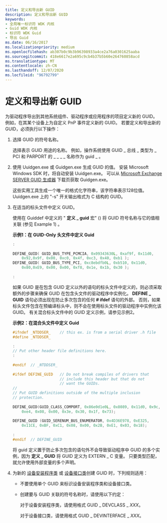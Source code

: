 ```yaml
---
title: 定义和导出新 GUID
description: 定义和导出新 GUID
keywords:
- 全局唯一标识符 WDK 内核
- Guid WDK 内核
- 标识符 WDK Guid
- 导出 Guid
ms.date: 06/16/2017
ms.localizationpriority: medium
ms.openlocfilehash: ab307b0c9b3b96398933a4ce2a76a0301625aaba
ms.sourcegitcommit: 418e6617e2a695c9cb4b37b5b60e264760858acd
ms.translationtype: MT
ms.contentlocale: zh-CN
ms.lasthandoff: 12/07/2020
ms.locfileid: "96792799"
---
```

# <a name="defining-and-exporting-new-guids"></a>定义和导出新 GUID





为驱动程序导出到其他系统组件、驱动程序或应用程序的项目定义新的 GUID。 例如，在其某个设备上为自定义 PnP 事件定义新的 GUID。 若要定义和导出新的 GUID，必须执行以下操作：

1.  选择 GUID 的符号名称。

    选择表示 GUID 用途的名称。 例如，操作系统使用 GUID \_ 总线 \_ 类型为 \_ PCI 和 PARPORT 的 \_ \_ \_ \_ 名称作为 guid \_ 。

2.  使用 Uuidgen.exe 或 Guidgen.exe 生成 GUID 的值。 安装 Microsoft Windows SDK 时，将自动安装 Uuidgen.exe。 可以从 [Microsoft Exchange SERVER GUID 生成器](https://go.microsoft.com/fwlink/p/?linkid=121586) 下载页获取 Guidgen.exe。

    这些实用工具生成一个唯一的格式化字符串，该字符串表示128位值。 Uuidgen.exe 上的 "-s" 开关输出格式为 C 结构的 GUID。

3.  在适当的标头文件中定义 GUID。

    使用在 Guiddef 中定义的 " **定义 \_ guid** 宏" () 将 GUID 符号名称与它的值相关联 (参见 Example 1) 。

    **示例1：在 GUID-Only 头文件中定义 Guid**

    ```cpp
    :
     
    DEFINE_GUID( GUID_BUS_TYPE_PCMCIA, 0x09343630L, 0xaf9f, 0x11d0, 
        0x92,0x9f, 0x00, 0xc0, 0x4f, 0xc3, 0x40, 0xb1 );
    DEFINE_GUID( GUID_BUS_TYPE_PCI, 0xc8ebdfb0L, 0xb510, 0x11d0, 
        0x80,0xE9, 0x00, 0x00, 0xf8, 0x1e, 0x1b, 0x30 );
     
    :
    ```

    如果 GUID 是在包含 GUID 定义以外的语句的标头文件中定义的，则必须采取额外的步骤来确保 GUID 在包含头文件的驱动程序中实例化。 **DEFINE \_ GUID** 语句必须出现在防止多次包含的任何 **\# ifdef** 语句的外部。 否则，如果标头文件包含在预编译标头中，则不会在使用标头文件的驱动程序中实例化该 GUID。 有关混合标头文件中的 GUID 定义示例，请参见示例2。

    **示例2：在混合头文件中定义 Guid**

    ```cpp
    #ifndef _NTDDSER_    // this ex. is from a serial driver .h file
    #define _NTDDSER_
     
    :
    // Put other header file definitions here.
    :
     
    #endif  // _NTDDSER_
     
    #ifdef DEFINE_GUID   // Do not break compiles of drivers that 
                         // include this header but that do not
                         // want the GUIDs.
    //
    // Put GUID definitions outside of the multiple inclusion 
    // protection.
     
    DEFINE_GUID(GUID_CLASS_COMPORT, 0x86e0d1e0L, 0x8089, 0x11d0, 0x9c,
        0xe4, 0x08, 0x00, 0x3e, 0x30, 0x1f, 0x73);
     
    DEFINE_GUID (GUID_SERENUM_BUS_ENUMERATOR, 0x4D36E978, 0xE325, 
        0x11CE, 0xBF, 0xC1, 0x08, 0x00, 0x2B, 0xE1, 0x03, 0x18);
     
    :
    #endif  // DEFINE_GUID
    ```

    将 guid 定义置于防止多次包含的语句外不会导致驱动程序中 GUID 的多个实例，因为 **定义 \_ GUID** 将 GUID 定义为 EXTERN \_ C 变量。 只要类型匹配，就允许使用外部变量的多个声明。

4.  为新的 [设备安装程序类](../install/overview-of-device-setup-classes.md) 或 [设备接口类](../install/overview-of-device-interface-classes.md)创建 GUID 时，下列规则适用：
    -   不要使用单个 GUID 来标识设备安装程序类和设备接口类。

    -   创建要与 GUID 关联的符号名称时，请使用以下约定：

        对于设备安装程序类，请使用格式 GUID \_ DEVCLASS \_ *XXX*。

        对于设备接口类，请使用格式 GUID \_ DEVINTERFACE \_ *XXX*。

 

